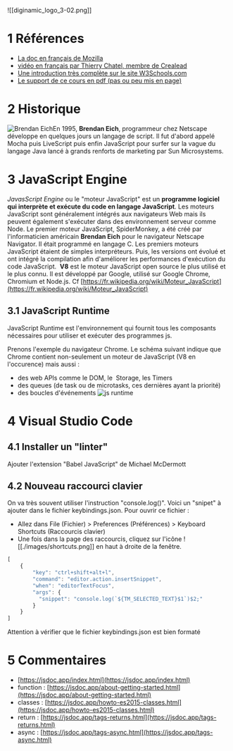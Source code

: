 ![[diginamic_logo_3-02.png]]
# 1 Références 
- [La doc en français de Mozilla](https://developer.mozilla.org/fr/docs/Web/JavaScript)
- [vidéo en français par Thierry Chatel, membre de Crealead](https://www.youtube.com/watch?v=PSeU1IJztkI)
- [Une introduction très complète sur le site W3Schools.com](https://www.w3schools.com/js/default.asp)
- [Le support de ce cours en pdf (pas ou peu mis en page)](https://coopernet.fr/sites/default/files/inline-files/2021-06-24_Javascript.pdf)
# 2 Historique
![Brendan Eich](https://coopernet.fr/sites/default/files/inline-images/BrendanEich.jpg)En 1995, **Brendan Eich**, programmeur chez Netscape développe en quelques jours un langage de script. Il fut d'abord appelé Mocha puis LiveScript puis enfin JavaScript pour surfer sur la vague du langage Java lancé à grands renforts de marketing par Sun Microsystems.
# 3 JavaScript Engine
_JavasScript Engine_ ou le "moteur JavaScript" est un **programme logiciel qui interprète et exécute du code en langage JavaScript**. Les moteurs JavaScript sont généralement intégrés aux navigateurs Web mais ils peuvent également s'exécuter dans des environnement serveur comme Node.
Le premier moteur JavaScript, SpiderMonkey, a été créé par l'informaticien américain **Brendan Eich** pour le navigateur Netscape Navigator. Il était programmé en langage C.
Les premiers moteurs JavaScript étaient de simples interpréteurs. Puis, les versions ont évolué et ont intégré la compilation afin d'améliorer les performances d'exécution du code JavaScript. 
**V8** est le moteur JavaScript open source le plus utilisé et le plus connu. Il est développé par Google, utilisé sur Google Chrome, Chromium et Node.js.
Cf [https://fr.wikipedia.org/wiki/Moteur_JavaScript](https://fr.wikipedia.org/wiki/Moteur_JavaScript)
## 3.1 JavaScript Runtime
JavaScript Runtime est l'environnement qui fournit tous les composants nécessaires pour utiliser et exécuter des programmes js.

Prenons l'exemple du navigateur Chrome. Le schéma suivant indique que Chrome contient non-seulement un moteur de JavaScript (V8 en l'occurence) mais aussi :
- des web APIs comme le DOM, le  Storage, les Timers
- des queues (de task ou de microtasks, ces dernières ayant la priorité)
- des boucles d'événements
![js runtime](https://coopernet.fr/sites/default/files/inline-images/runtime.png)
# 4 Visual Studio Code
## 4.1 Installer un "linter"
Ajouter l'extension  "Babel JavaScript" de Michael McDermott
## 4.2 Nouveau raccourci clavier
On va très souvent utiliser l'instruction "console.log()". Voici un "snipet" à ajouter dans le fichier keybindings.json. Pour ouvrir ce fichier : 
- Allez dans File (Fichier) > Preferences (Préférences) > Keyboard Shortcuts (Raccourcis clavier)
- Une fois dans la page des raccourcis, cliquez sur l'icône ![[./images/shortcuts.png]] en haut à droite de la fenêtre.
```js
[    
    {
        "key": "ctrl+shift+alt+l",
        "command": "editor.action.insertSnippet",
        "when": "editorTextFocus",
        "args": {
          "snippet": "console.log(`${TM_SELECTED_TEXT}$1`)$2;"
        }
    }
]
```
Attention à vérifier que le fichier keybindings.json est bien formaté
# 5 Commentaires
- [https://jsdoc.app/index.html](https://jsdoc.app/index.html)
- function : [https://jsdoc.app/about-getting-started.html](https://jsdoc.app/about-getting-started.html)
- classes : [https://jsdoc.app/howto-es2015-classes.html](https://jsdoc.app/howto-es2015-classes.html)
- return : [https://jsdoc.app/tags-returns.html](https://jsdoc.app/tags-returns.html)
- async : [https://jsdoc.app/tags-async.html](https://jsdoc.app/tags-async.html)